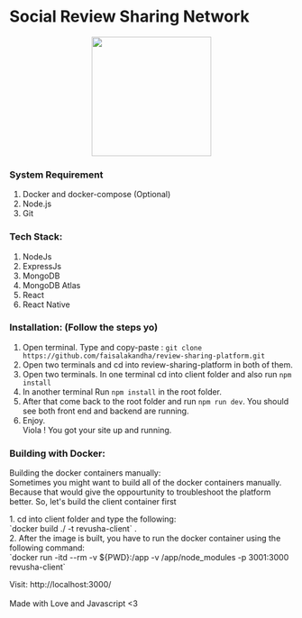# Social Review Sharing Network
<center><img src="https://raw.githubusercontent.com/faisalakandha/review-sharing-platform/master/client/src/graphics/android-chrome-512x512.png" height="212px" width="212px" /> </center>

### System Requirement
1. Docker and docker-compose (Optional)
2. Node.js
3. Git

### Tech Stack:
1. NodeJs
2. ExpressJs
3. MongoDB
4. MongoDB Atlas
5. React
6. React Native

### Installation: (Follow the steps yo)
1. Open terminal. Type and copy-paste : `git clone https://github.com/faisalakandha/review-sharing-platform.git`
2. Open two terminals and cd into review-sharing-platform in both of them. 
3. Open two terminals. In one terminal cd into client folder and also run `npm install`
4. In another terminal Run `npm install` in the root folder.  
5. After that come back to the root folder and run `npm run dev`. You should see both front end and backend are running. 
6. Enjoy.<br> 
Viola ! You got your site up and running.
### Building with Docker:
<p>Building the docker containers manually:<br> Sometimes you might want to build all of the docker containers manually. Because that would give the oppourtunity to troubleshoot the platform better. So, let's build the client container first</p>
1. cd into client folder and type the following:<br>
`docker build ./ -t revusha-client` .<br>
2. After the image is built, you have to run the docker container using the following command:<br>
`docker run -itd --rm -v ${PWD}:/app  -v /app/node_modules -p 3001:3000 revusha-client`

Visit: http://localhost:3000/ <br> <br>
Made with Love and Javascript <3
